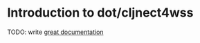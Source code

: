 # Introduction to dot/cljnect4wss

TODO: write [great documentation](http://jacobian.org/writing/what-to-write/)
